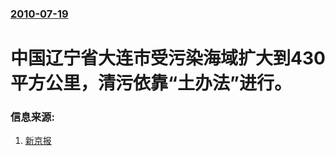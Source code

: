 ### [2010-07-19](/news/2010/07/19/index.md)

##### 
#  中国辽宁省大连市受污染海域扩大到430平方公里，清污依靠“土办法”进行。




### 信息来源:

1. [新京报](https://web.archive.org/web/20190117225753/http://news.163.com/10/0721/02/6C34URSS00014AED.html)
